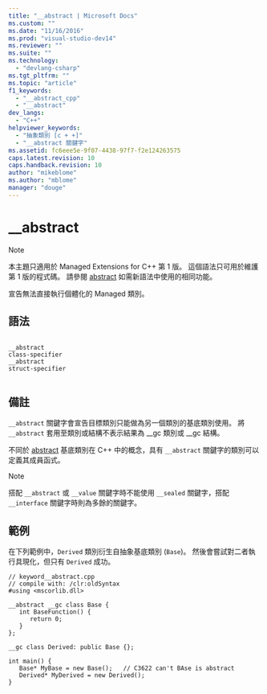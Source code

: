 ```yaml
---
title: "__abstract | Microsoft Docs"
ms.custom: ""
ms.date: "11/16/2016"
ms.prod: "visual-studio-dev14"
ms.reviewer: ""
ms.suite: ""
ms.technology: 
  - "devlang-csharp"
ms.tgt_pltfrm: ""
ms.topic: "article"
f1_keywords: 
  - "__abstract_cpp"
  - "__abstract"
dev_langs: 
  - "C++"
helpviewer_keywords: 
  - "抽象類別 [c + +]"
  - "__abstract 關鍵字"
ms.assetid: fc6eee5e-9f07-4438-97f7-f2e124263575
caps.latest.revision: 10
caps.handback.revision: 10
author: "mikeblome"
ms.author: "mblome"
manager: "douge"
---
```

# __abstract
> [!NOTE]
>  本主題只適用於 Managed Extensions for C\+\+ 第 1 版。 這個語法只可用於維護第 1 版的程式碼。 請參閱 [abstract](/visual-cpp/windows/abstract-cpp-component-extensions) 如需新語法中使用的相同功能。  
  
 宣告無法直接執行個體化的 Managed 類別。  
  
## 語法  
  
```  
  
__abstract   
class-specifier  
__abstract   
struct-specifier  
  
```  
  
## 備註  
 `__abstract` 關鍵字會宣告目標類別只能做為另一個類別的基底類別使用。 將 `__abstract` 套用至類別或結構不表示結果為 \_\_gc 類別或 \_\_gc 結構。  
  
 不同於 [abstract](/visual-cpp/cpp/abstract-classes-cpp) 基底類別在 C\+\+ 中的概念，具有 `__abstract` 關鍵字的類別可以定義其成員函式。  
  
> [!NOTE]
>  搭配 `__abstract` 或 `__value` 關鍵字時不能使用 `__sealed` 關鍵字，搭配 `__interface` 關鍵字時則為多餘的關鍵字。  
  
## 範例  
 在下列範例中，`Derived` 類別衍生自抽象基底類別 \(`Base`\)。 然後會嘗試對二者執行具現化，但只有 `Derived` 成功。  
  
```  
// keyword__abstract.cpp  
// compile with: /clr:oldSyntax  
#using <mscorlib.dll>  
  
__abstract __gc class Base {  
   int BaseFunction() {  
      return 0;  
   }  
};  
  
__gc class Derived: public Base {};  
  
int main() {  
   Base* MyBase = new Base();   // C3622 can't BAse is abstract  
   Derived* MyDerived = new Derived();  
}  
```